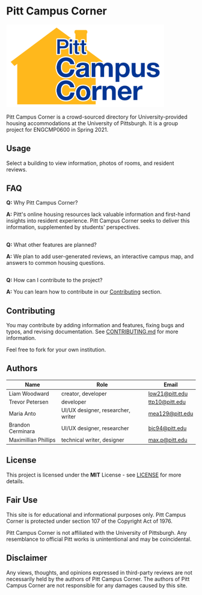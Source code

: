 # Pitt Campus Corner
<!--![Pitt Campus Corner logo](logo.png)-->
[<img src="images/logo.png" alt="PCC logo" width="420"/>](https://maxvp.github.io/pitt-campus-corner/)

Pitt Campus Corner is a crowd-sourced directory for University-provided housing accommodations at the University of Pittsburgh. It is a group project for ENGCMP0600 in Spring 2021.

## Usage
Select a building to view information, photos of rooms, and resident reviews.

## FAQ
**Q:** Why Pitt Campus Corner?

**A:** Pitt's online housing resources lack valuable information and first-hand insights into resident experience. Pitt Campus Corner seeks to deliver this information, supplemented by students' perspectives.
##

**Q:** What other features are planned?

**A:** We plan to add user-generated reviews, an interactive campus map, and answers to common housing questions.
##

**Q:** How can I contribute to the project?

**A:** You can learn how to contribute in our [Contributing](https://github.com/maxvp/pitt-campus-corner#contributing) section.

## Contributing
You may contribute by adding information and features, fixing bugs and typos, and revising documentation. See [CONTRIBUTING.md](https://github.com/maxvp/pitt-campus-corner/blob/main/CONTRIBUTING.md) for more information.

Feel free to fork for your own institution.

## Authors
| Name | Role | Email |
| ---- | ---- | ----- |
| Liam Woodward | creator, developer | low21@pitt.edu |
| Trevor Petersen | developer | ttp10@pitt.edu |
| Maria Anto | UI/UX designer, researcher, writer | mea129@pitt.edu |
| Brandon Cerminara | UI/UX designer, researcher | bjc94@pitt.edu |
| Maximillian Phillips | technical writer, designer | max.p@pitt.edu |

## License
This project is licensed under the **MIT** License - see [LICENSE](https://github.com/maxvp/pitt-campus-corner/blob/main/LICENSE) for more details.

## Fair Use
This site is for educational and informational purposes only. Pitt Campus Corner is protected under section 107 of the Copyright Act of 1976.

Pitt Campus Corner is not affiliated with the University of Pittsburgh. Any resemblance to official Pitt works is unintentional and may be coincidental.

## Disclaimer
Any views, thoughts, and opinions expressed in third-party reviews are not necessarily held by the authors of Pitt Campus Corner. The authors of Pitt Campus Corner are not responsible for any damages caused by this site.
